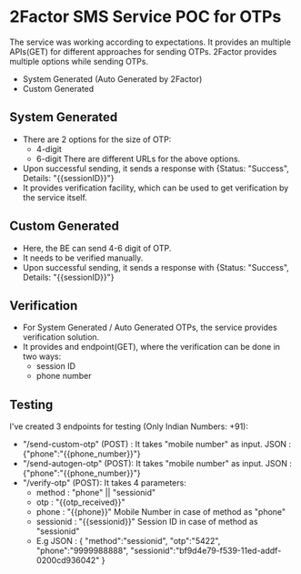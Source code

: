 # 2Factor SMS Service POC for OTPs

The service was working according to expectations. It provides an multiple APIs(GET) for different approaches for sending OTPs.
2Factor provides multiple options while sending OTPs.

- System Generated (Auto Generated by 2Factor)
- Custom Generated

## System Generated

- There are 2 options for the size of OTP:
  - 4-digit
  - 6-digit
    There are different URLs for the above options.
- Upon successful sending, it sends a response with {Status: "Success", Details: "{{sessionID}}"}
- It provides verification facility, which can be used to get verification by the service itself.

## Custom Generated

- Here, the BE can send 4-6 digit of OTP.
- It needs to be verified manually.
- Upon successful sending, it sends a response with {Status: "Success", Details: "{{sessionID}}"}

## Verification

- For System Generated / Auto Generated OTPs, the service provides verification solution.
- It provides and endpoint(GET), where the verification can be done in two ways:
  - session ID
  - phone number

## Testing

I've created 3 endpoints for testing (Only Indian Numbers: +91):

- "/send-custom-otp" (POST) : It takes "mobile number" as input. JSON : {"phone":"{{phone_number}}"}
- "/send-autogen-otp" (POST): It takes "mobile number" as input. JSON : {"phone":"{{phone_number}}"}
- "/verify-otp" (POST): It takes 4 parameters:
  - method : "phone" || "sessionid"
  - otp : "{{otp_received}}"
  - phone : "{{phone}}" Mobile Number in case of method as "phone"
  - sessionid : "{{sessionid}}" Session ID in case of method as "sessionid"
  - E.g JSON : {
    "method":"sessionid",
    "otp":"5422",
    "phone":"9999988888",
    "sessionid":"bf9d4e79-f539-11ed-addf-0200cd936042"
    }
